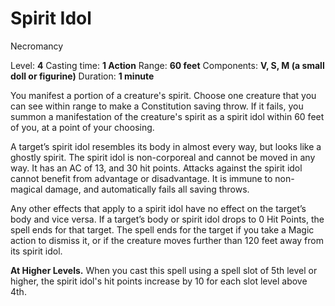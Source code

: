 # Spirit Idol

Necromancy

Level: **4**
Casting time: **1 Action**
Range: **60 feet**
Components: **V, S, M (a small doll or figurine)**
Duration: **1 minute**

You manifest a portion of a creature's spirit. Choose one creature that you can see within range to make a Constitution saving throw. If it fails, you summon a manifestation of the creature's spirit as a spirit idol within 60 feet of you, at a point of your choosing.

A target’s spirit idol resembles its body in almost every way, but looks like a ghostly spirit. The spirit idol is non-corporeal and cannot be moved in any way. It has an AC of 13, and 30 hit points. Attacks against the spirit idol cannot benefit from advantage or disadvantage. It is immune to non-magical damage, and automatically fails all saving throws. 

Any other effects that apply to a spirit idol have no effect on the target’s body and vice versa. If a target’s body or spirit idol drops to 0 Hit Points, the spell ends for that target. The spell ends for the target if you take a Magic action to dismiss it, or if the creature moves further than 120 feet away from its spirit idol. 

**At Higher Levels.** When you cast this spell using a spell slot of 5th level or higher, the spirit idol's hit points increase by 10 for each slot level above 4th.
